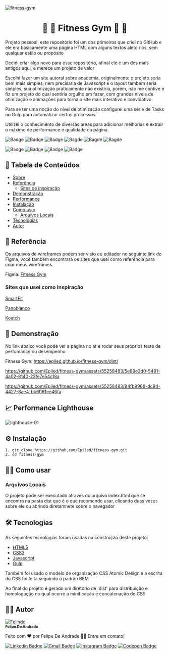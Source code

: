 ![fitness-gym](https://github.com/Epiled/fitness-gym/assets/55258483/06dab758-24e7-447c-8858-6915b724c470)

<h1 align="center" id="sobre"> 🔸 💪 Fitness Gym 🦵 🔸 </h1>

<p>
  Projeto pessoal, este repositório foi um dos primeiros que criei no GitHub e ele era basicamente uma página HTML com alguns textos aleto rios, sem qualquer estilo ou propósito
</p>
<p>
  Decidi criar algo novo para esse repositório, afinal ele é um dos mais antigos aqui, e merece um projeto de valor
</p>
<p>
  Escolhi fazer um site autoral sobre academia, originalmente o projeto seria bem mais simples, nem precisaria de Javascript e o layout também seria simples, sua otimização praticamente não existiria, porém, não me contive e fiz um projeto do qual sentiria orgulho em fazer, com grandes níveis de otimização e animações para torna o site mais interativo e convidativo.
</p>
<p>
  Para se ter uma noção do nível de otimização configurei uma série de Tasks no Gulp para automatizar certos processos
</p>
<p>
  Utilizei o conhecimento de diversas áreas para adicionar melhorias e extrair o máximo de performance e qualidade da página.
</p>

![Badge](https://img.shields.io/github/last-commit/Epiled/fitness-gym?style=for-the-badge)
![Badge](https://img.shields.io/github/languages/code-size/Epiled/fitness-gym?style=for-the-badge)
![Badge](https://img.shields.io/github/languages/count/Epiled/fitness-gym?style=for-the-badge)
![Bagde](https://img.shields.io/badge/repo%20status-Beta-cyan?style=for-the-badge)
![Bagde](https://img.shields.io/github/v/release/Epiled/fitness-gym?style=for-the-badge)
![Bagde](https://img.shields.io/github/license/Epiled/fitness-gym?style=for-the-badge)

![Badge](https://img.shields.io/badge/-HTML5-E34F26?style=for-the-badge&logo=html5&logoColor=white)
![Badge](https://img.shields.io/badge/-CSS3-1572B6?style=for-the-badge&logo=css3&logoColor=white)
![Badge](https://img.shields.io/badge/-JS-F7DF1E?style=for-the-badge&logo=javascript&logoColor=black)
![Badge](https://img.shields.io/badge/-Gulp-CF4647?style=for-the-badge&logo=gulp&logoColor=white)


<h2> 📑 Tabela de Conteúdos </h2>

<!--ts-->
   * [Sobre](#sobre)
   * [Referência](#referencia)
      * [Sites de inspiração](#inspiracao)
   * [Demonstração](#demonstracao)
   * [Performance](#performance)
   * [Instalação](#instalacao)
   * [Como usar](#como-usar)
      * [Arquivos Locais](#arquivos_locais)
   * [Tecnologias](#tecnologias)
   * [Autor](#autor)
<!--te-->

<h2 id="referencia"> 🔖 Referência </h2>
<p>
  Os arquivos de wireframes podem ser visto ou editador no seguinte link do Figma, você também encontrara os sites que usei como referência para criar meus wireframes.
<p>
<p>
  Figma: <a target="_blank" href="https://www.figma.com/file/FodXub9KWw9YjUF2Zfl1GZ/Linkdlin-Projeto-%2F-GitHub-Organizar?type=design&node-id=0%3A1&mode=design&t=RONnshCJTvwMx9t2-1">
    Fitness Gym
  </a>
</p>
<h3 id="inspiracao">Sites que usei como inspiração</h3>
<p>
  <a target="_blank" href="https://www.smartfit.com.br/?gclid=Cj0KCQjwjt-oBhDKARIsABVRB0wsnAjS--OiIMrzNjklx9nR3w0rXAZM46lWLefnmjgkCP2UW0fC0EEaApkPEALw_wcB">
    SmartFit
  </a>
</p>
<p>
   <a target="_blank" href="https://www.panobiancoacademia.com.br/">
     Panobianco
   </a>
</p>
<p>
   <a target="_blank" href="https://www.koatch.com/">
     Koatch
   </a>
</p>


<h2 id="demonstracao"> 👀 Demonstração </h2>

<p>No link abaixo você pode ver a página no ar e rodar seus próprios teste de perfomance ou desempenho</p>
<p>Fitness Gym: <a href="https://epiled.github.io/fitness-gym/dist/">https://epiled.github.io/fitness-gym/dist/</a></p>

https://github.com/Epiled/fitness-gym/assets/55258483/5e89e3d0-5481-4a02-8140-23fe7e54c18a

https://github.com/Epiled/fitness-gym/assets/55258483/94fb9968-dc94-4427-8ae4-bb6061ee46fa

<h2 id="performance"> 📈 Performance Lighthouse </h2>

![lighthouse-01](https://github.com/Epiled/fitness-gym/assets/55258483/eb26375c-1257-458f-ad1c-34e03948ed17)

<h2 id="instalacao"> ⚙ Instalação </h2>

```
1. git clone https://github.com/Epiled/fitness-gym.git
2. cd fitness-gym
```

<h2 id="como-usar"> 👩‍🏫 Como usar </h2>

<h3 id="arquivos_locais">Arquivos Locais</h3>
<p>O projeto pode ser executado atraves do arquivo index.html que se encontra na pasta dist que é o que recomendo usar, clicando duas vezes sobre ele ou abrindo diretamnete sobre o navegador</p>

<h2 id="tecnologias"> 🛠 Tecnologias </h2>

As seguintes tecnologias foram usadas na construção deste projeto:

<ul>
  <li><a href="https://www.w3schools.com/html/default.asp" target="_blank">HTML5</a></li>
  <li><a href="https://www.w3schools.com/css/default.asp" target="_blank">CSS3</a></li>
  <li><a href="https://www.w3schools.com/js/default.asp" target="_blank">Javascript</a></li>
  <li><a href="https://gulpjs.com/" target="_blank">Gulp</a></li>
</ul>

<p>
  Também foi usado o modelo de organização CSS Atomic Design e a escrita do CSS foi feita seguindo o padrão BEM
</p>
<p>
  Ao final do projeto é gerado um diretório de 'dist' para distribuição e homologação no qual ocorre a minificação e concatenação do CSS
</p>

<h2 id="autor"> 👨‍💻 Autor </h2>

<a href="https://github.com/Epiled">

![Felindo](https://user-images.githubusercontent.com/55258483/178338085-2cea8bf2-6d0c-409a-9d0e-23359b7d303e.png)
 <br />
 <sub><b>Felipe De Andrade</b></sub></a>

Feito com ❤️ por Felipe De Andrade 👋🏽 Entre em contato!

[![Linkedin Badge](https://img.shields.io/badge/-Felipe-blue?style=flat-square&logo=Linkedin&logoColor=white&link=https://www.linkedin.com/in/fademendonca/)](https://www.linkedin.com/in/fademendonca/)
[![Gmail Badge](https://img.shields.io/badge/-felipe.deam98@gmail.com-c14438?style=flat-square&logo=Gmail&logoColor=white&link=mailto:felipe.deam98@gmail.com)](mailto:felipe.deam98@gmail.com)
[![Instagram Badge](https://img.shields.io/badge/-Instagram-e4405f?style=flat-square&logo=Instagram&logoColor=white&link=https://www.instagram.com/felipe.deam/)](https://www.instagram.com/felipe.deam/)
[![Codepen Badge](https://img.shields.io/badge/-Codepen-000000?style=flat-square&logo=Codepen&logoColor=white&link=https://codepen.io/epiled)](https://codepen.io/epiled)
